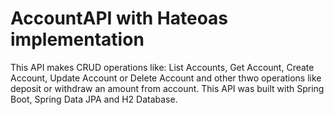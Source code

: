 # AccountAPI with Hateoas implementation
This API makes CRUD operations like:  List Accounts, Get Account, Create Account, Update Account or Delete Account and other thwo operations like deposit
or withdraw an amount from account.
This API was built with Spring Boot, Spring Data JPA and H2 Database.
